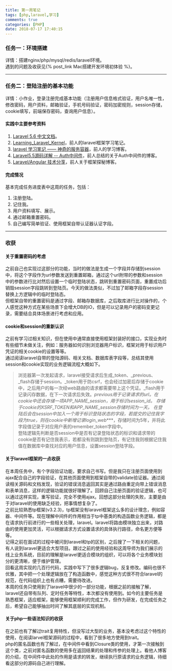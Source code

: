 ```yaml
---
title: 第一周笔记
tags: [php,laravel,学习]
comments: true
categories: [PHP]
date: 2018-07-17 17:40:15
---
```

### 任务一：环境搭建
详情：搭建nginx/php/mysql/redis/laravel环境。  
遇到的问题及收获见{% post_link Mac搭建开发环境初体验 %}。

---

### 任务二：登陆注册的基本功能
详情：小作业，登录注册完成基本功能（注册用户信息格式验证，用户名唯一性，修改密码，用户资料，邮箱验证，手机号码验证，密码加密规则，session存储，cookie填写，前端保存密码，查询用户信息）。
#### 实践中主要参考资料
1. [Laravel 5.6 中文文档](https://laravel-china.org/docs/laravel/5.6)。
2. [Learning_Laravel_Kernel](https://github.com/kevinyan815/Learning_Laravel_Kernel)，前人的laravel框架学习笔记。
3. [laravel 学习笔记 —— 神奇的服务容器](https://www.insp.top/learn-laravel-container)，前人的学习博客。
4. [Laravel5.5源码详解 -- Auth中间件](https://blog.csdn.net/tanmx219/article/details/78922770)，前人总结的关于Auth中间件的博客。
5. [Laravel/Angular 技术分享](https://segmentfault.com/blog/lx1036)，前人关于框架探秘博客。
 
#### 完成情况
基本完成任务进度表中这周的任务，包括：  

1. 注册登陆。
2. 记住我。
3. 用户资料填写、展示。
4. 通过邮箱重置密码。
5. 自己编写简单验证、使用框架自带认证器认证字段。

---

### 收获
#### 关于重置密码的考虑
之前自己也实现过这部分的功能，当时的做法是生成一个字段并存储到session中，将这个字段作为url参数发送到重置邮箱，通过这个url附带的参数和session中的参数进行比对然后设置一个临时登陆状态，跳转到重置密码页面，重置成功后销毁session字段跳转到登陆页。今天的做法类似，不过加了邮箱字段存session替换上方逻辑中的临时登陆态。  
但框架自带的重置密码是通过字段、邮箱存数据库，之后取库进行比对操作的，个人感觉这种方式在某些场景下会增大DB的IO，但是可以记录用户的密码变更记录，需要结合具体场景进行考虑和应用。

#### cookie和session的重新认识
之前有学习过相关知识，但在使用中通常直接使用框架封装好的接口，实现业务时有些细节未做关注，例如：服务器如何识别浏览器用户标识，框架对用于标识用户凭证的相关cookie的设置等等。  
通过阅读laravel自带的登陆源码、相关文档、数据库表字段等，总结其使用session和cookie实现的业务逻辑流程大概如下。
> 浏览器第一次发起请求，laravel接受请求后生成_token、_previous、_flash存储于session。_token用于防csrf，也会经过加密后存储于cookie中，之后用户的每一次经web路由的请求都需要带上这个凭证。_flash用于记录闪存数据，在下一次请求后失效。_previous用于记录请求的url。在cookie中还会存储一项APP_NAME_session，用于标识session_id。 存储于cookie的XSRF_TOKEN和APP_NAME_session存储时间为一天。 在登陆后会在session中加入一个用于标识登陆状态的字段，若提交的记住我字段为true，则在cookie中新增记录login_web_***，存储时间为5年，并将此字段值记录于对应用户表的remember_token字段中。  
> 登陆逻辑先判断是否session中是否有记录登陆状态的标识和请求带的cookie是否有记住我表示，若都没有则跳到登陆页，有记住我则根据记住我值在数据库中查找对应的用户信息，设置session登陆字段。

#### 关于laravel框架的一点收获
在本周任务中，有个字段验证功能，要求自己书写。但是我只在注册页面使用到ajax配合自己的字段验证，在其他页面使用到框架自带的validate验证器。通过阅读相关源码和文档发现，验证的错误消息返回其实是通过路由重定向带上错误消息和表单消息，这样的逻辑功能就很好理解了。回顾自己注册页面的验证逻辑，也可以通过这样实现，重写验证，完全不使用ajax。回想这部分处理的失败，主要是由于对laravel的使用缺乏经验，把事情想复杂了。  
之前比较熟悉tp框架(v3.2.3)，tp框架没有laravel框架这么多的设计理念，例如容器、中间件等。现在理解中间件的作用相当于tp中基类的构造函数业务逻辑，都是在请求执行前进行的一些相关处理，laravel。laravel将路由模块独立出来，对路由的使用更加灵活，可以根据请求方式设置请求的具体执行路径，命名更方便等等。  
记得之前在面试的过程中被问到laravel和tp的区别，之后搜了一下相关的问题，有人说到laravel更适合大型项目。跟过之前的使用经验和这周导师为我们展示的线上业务系统，目前的理解是laravel更适合模块的组织，可以将各个业务模块划分的更清晰，便于维护管理。  
回看这周实现的几百行代码，实践中写下了很多逻辑bug，反复修改。编码也很不优雅，其中把一个处理逻辑放在了构造函数中，感觉这种方式很不符合laravel的规范，在代码组织上也有点糟，需要待改进。  
本周的任务只使用到了laravel中很少的一部分功能，根据之前的接触了解，laravel还自带有队列、定时任务等特性，本次都没有使用到。如今的主要任务是熟悉框架，适应框架，能够使用框架顺利的完成工作，但作为研发，在完成任务之后，希望自己能够抽出时间了解其底层的实现机制。

#### 关于php一些语法知识的收获
在之前也有了解过trait复用特性，但没写过大型的业务，基本没考虑过这个特性的使用，在阅读larvel框架源码的过程中，看到了很多地方使用到trait。  
php的匿名函数也有了解过，在中间件中看到Closure类的使用，才第一次接触到这个类，之前对匿名函数的使用多在返回结果的处理和传参的处理上。看他人博客的介绍，在中间件中此处的作用是请求的转发，继续执行原请求的业务逻辑，待细看这部分的源码自己进行理解。





























